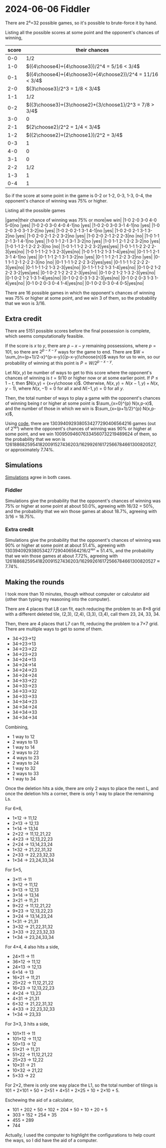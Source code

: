 2024-06-06 Fiddler
==================
There are 2⁵=32 possible games, so it's possible to brute-force it by hand.

Listing all the possible scores at some point and the opponent's chances of
winning,

|score|their chances|
|-----|-------------|
|0-0 | $1/2$ |
|1-0 | $({4\choose4}+{4\choose3})/2^4 = 5/16 < 3/4$ |
|0-1 | $({4\choose4}+{4\choose3}+{4\choose2})/2^4 = 11/16 < 3/4$ |
|2-0 | ${3\choose3}/2^3 = 1/8 < 3/4$ |
|1-1 | $1/2$ |
|0-2 | $({3\choose3}+{3\choose2}+{3/choose1}/2^3 = 7/8 > 3/4$ |
|3-0 | $0$ |
|2-1 | ${2\choose2}/2^2 = 1/4 < 3/4$ |
|1-2 | $({2\choose2}+{2\choose1})/2^2 = 3/4$ |
|0-3 | $1$ |
|4-0 | $0$ |
|3-1 | $0$ |
|2-2 | $1/2$ |
|1-3 | $1$ |
|0-4 | $1$ |

So if the score at some point in the game is 0-2 or 1-2, 0-3, 1-3, 0-4, the
opponent's chance of winning was 75% or higher.

Listing all the possible games

|game|their chance of winning was 75% or more|we win|
|1-0 2-0 3-0 4-0 5-0|no |yes|
|1-0 2-0 3-0 4-0 4-1|no |yes|
|1-0 2-0 3-0 3-1 4-1|no |yes|
|1-0 2-0 3-0 3-1 3-2|no |yes|
|1-0 2-0 2-1 3-1 4-1|no |yes|
|1-0 2-0 2-1 3-1 3-2|no |yes|
|1-0 2-0 2-1 2-2 3-2|no |yes|
|1-0 2-0 2-1 2-2 2-3|no |no|
|1-0 1-1 2-1 3-1 4-1|no |yes|
|1-0 1-1 2-1 3-1 3-2|no |yes|
|1-0 1-1 2-1 2-2 3-2|no |yes|
|1-0 1-1 2-1 2-2 2-3|no |no|
|1-0 1-1 1-2 2-2 3-2|yes|yes|
|1-0 1-1 1-2 2-2 2-3|yes|no|
|1-0 1-1 1-2 1-3 2-3|yes|no|
|1-0 1-1 1-2 1-3 1-4|yes|no|
|0-1 1-1 2-1 3-1 4-1|no |yes|
|0-1 1-1 2-1 3-1 3-2|no |yes|
|0-1 1-1 2-1 2-2 3-2|no |yes|
|0-1 1-1 2-1 2-2 2-3|no |no|
|0-1 1-1 1-2 2-2 3-2|yes|yes|
|0-1 1-1 1-2 2-2 2-3|yes|no|
|0-1 1-1 1-2 1-3 2-3|yes|no|
|0-1 1-1 1-2 1-3 1-4|yes|no|
|0-1 0-2 1-2 2-2 3-2|yes|yes|
|0-1 0-2 1-2 2-2 2-3|yes|no|
|0-1 0-2 1-2 1-3 2-3|yes|no|
|0-1 0-2 1-2 1-3 1-4|yes|no|
|0-1 0-2 0-3 1-3 2-3|yes|no|
|0-1 0-2 0-3 1-3 1-4|yes|no|
|0-1 0-2 0-3 0-4 1-4|yes|no|
|0-1 0-2 0-3 0-4 0-5|yes|no|

There are 16 possible games in which the opponent's chances of winning was
75% or higher at some point, and we win 3 of them, so the probability that
we won is 3/16.

Extra credit
------------
There are 5151 possible scores before the final possession is complete,
which seems computationally feasible.

If the score is $x$ to $y$, there are $p-x-y$ remaining possessions, where
$p=101$, so there are $2^{p-x-y}$ ways for the game to end.  There are
$W = \sum_{n=(p+1)/2-x}^{p-x-y}{{p-x-y}\choose{n}}$ ways for us to win,
so our probability of winning at this point is $P = W/2^{p-x-y}$.

Let $N(x,y)$ be number of ways to get to this score where the opponent's
chances of winning is $t=9/10$ or higher now or at some earlier point.
If $P \le 1-t$, then $N(x,y) = {x+y\choose x}$.  Otherwise,
$N(x,y) = N(x-1,y) + N(x,y-1)$, where
$N(x,-1) = 0$ for all $x$ and $N(-1,y) = 0$ for all $y$.

Then, the total number of ways to play a game with the opponent's chances
of winning being $t$ or higher at some point is $\sum_{x=0}^{p} N(x,p-x)$,
and the number of those in which we win is $\sum_{x=(p+1)/2}^{p} N(x,p-x)$,

Using [code](20240607.hs), there are 1303940929380534277290406564216 games
(out of 2¹⁰¹) where the opponent's chances of winning was 90% or higher at
some point, and we win 100950946076334560732219489624 of them, 
so the probability that we won is
12618868259541820091527436203/162992616172566784661300820527, or approximately
7.74%.

Simulations
-----------
[Simulations](20240607.go) agree in both cases.

### Fiddler
Simulations give the probability that the opponent's chances of winning
was 75% or higher at some point at about 50.0%, agreeing with 16/32 = 50%,
and the probability that we win those games at about 18.7%, agreeing with
3/16 = 18.75%.

### Extra credit
Simulations give the probability that the opponent's chances of winning
was 90% or higher at some point at about 51.4%, agreeing with
1303940929380534277290406564216/2¹⁰¹ ≈ 51.4%, and the probability that
we win those games at about 7.72%, agreeing with 
12618868259541820091527436203/162992616172566784661300820527 ≈ 7.74%.

Making the rounds
-----------------
I took more than 10 minutes, though without computer or calculator aid (other
than typing my reasoning into the computer).

There are 4 places that L8 can fit, each reducing the problem to an
8×8 grid with a different deleted tile, (2,3), (2,4), (3,3), (3,4),
call them 23, 24, 33, 34.

Then, there are 4 places that L7 can fit, reducing the problem to a
7×7 grid.  There are multiple ways to get to some of them.

* 34→23→12
* 34→23→13
* 34→23→22
* 34→23→23
* 34→24→13
* 34→24→14
* 34→24→23
* 34→24→24
* 34→33→22
* 34→33→23
* 34→33→32
* 34→33→33
* 34→34→23
* 34→34→24
* 34→34→33
* 34→34→34

Combining,
* 1 way  to 12
* 2 ways to 13
* 1 way  to 14
* 2 ways to 22
* 4 ways to 23
* 2 ways to 24
* 1 way  to 32
* 2 ways to 33
* 1 way  to 34

Once the deletion hits a side, there are only 2 ways to place the next L,
and once the deletion hits a corner, there is only 1 way to place the
remaining Ls.

For 6×6,
* 1×12 → 11,12
* 2×13 → 12,13
* 1×14 → 13,14
* 2×22 → 11,12,21,22
* 4×23 → 12,13,22,23
* 2×24 → 13,14,23,24
* 1×32 → 21,22,31,32
* 2×33 → 22,23,32,33
* 1×34 → 23,24,33,34

For 5×5,
* 3×11 → 11
* 9×12 → 11,12
* 9×13 → 12,13
* 3×14 → 13,14
* 3×21 → 11,21
* 9×22 → 11,12,21,22
* 9×23 → 12,13,22,23
* 3×24 → 13,14,23,24
* 1×31 → 21,31
* 3×32 → 21,22,31,32
* 3×33 → 22,23,32,33
* 1×34 → 23,24,33,34

For 4×4, 4 also hits a side,
* 24×11 → 11
* 36×12 → 11,12
* 24×13 → 12,13
*  6×14 → 13
* 16×21 → 11,21
* 25×22 → 11,12,21,22
* 16×23 → 12,13,22,23
*  4×24 → 13,23
*  4×31 → 21,31
*  6×32 → 21,22,31,32
*  4×33 → 22,23,32,33
*  1×34 → 23,33

For 3×3, 3 hits a side,
* 101×11 → 11
* 101×12 → 11,12
*  50×13 → 12
*  51×21 → 11,21
*  51×22 → 11,12,21,22
*  25×23 → 12,22
*  10×31 → 21
*  10×32 → 21,22
*   5×33 → 22

For 2×2, there is only one way place the L1, so the total number of tilings
is 101 + 2×101 + 50 + 2×51 + 4×51 + 2×25 + 10 + 2×10 + 5.

Eschewing the aid of a calculator,
* 101 + 202 + 50 + 102 + 204 + 50 + 10 + 20 + 5
* 303 + 152 + 254 + 35
* 455 + 289
* 744

Actually, I used the computer to highlight the configurations to help count
the ways, so I did have the aid of a computer.
